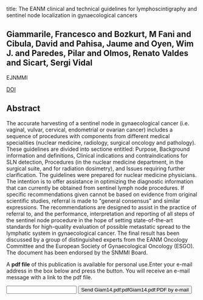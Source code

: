 title: The EANM clinical and technical guidelines for lymphoscintigraphy and sentinel node localization in gynaecological cancers

## Giammarile, Francesco and Bozkurt, M Fani and Cibula, David and Pahisa, Jaume and Oyen, Wim J. and Paredes, Pilar and Olmos, Renato Valdes and Sicart, Sergi Vidal
EJNMMI

<a href="https://doi.org/10.1007/s00259-014-2732-8">DOI</a>

## Abstract
The accurate harvesting of a sentinel node in gynaecological cancer (i.e. vaginal, vulvar, cervical, endometrial or ovarian cancer) includes a sequence of procedures with components from different medical specialities (nuclear medicine, radiology, surgical oncology and pathology). These guidelines are divided into sectione entitled: Purpose, Background information and definitions, Clinical indications and contraindications for SLN detection, Procedures (in the nuclear medicine department, in the surgical suite, and for radiation dosimetry), and Issues requiring further clarification. The guidelines were prepared for nuclear medicine physicians. The intention is to offer assistance in optimizing the diagnostic information that can currently be obtained from sentinel lymph node procedures. If specific recommendations given cannot be based on evidence from original scientific studies, referral is made to "general consensus" and similar expressions. The recommendations are designed to assist in the practice of referral to, and the performance, interpretation and reporting of all steps of the sentinel node procedure in the hope of setting state-of-the-art standards for high-quality evaluation of possible metastatic spread to the lymphatic system in gynaecological cancer. The final result has been discussed by a group of distinguished experts from the EANM Oncology Committee and the European Society of Gynaecological Oncology (ESGO). The document has been endorsed by the SNMMI Board.

A <b>pdf file</b> of this publication is available for personal use.Enter your e-mail address in the box below and press the button. You will receive an e-mail message with a link to the pdf file.
<form action="sender.php">  <input type="text" name="email">  <input type="submit" value="Send Giam14.pdf:pdfGiam14.pdf:PDF by e-mail"></form>